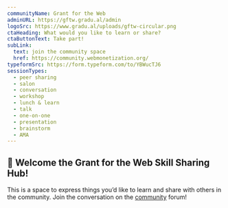 ```yaml
---
communityName: Grant for the Web
adminURL: https://gftw.gradu.al/admin
logoSrc: https://www.gradu.al/uploads/gftw-circular.png
ctaHeading: What would you like to learn or share?
ctaButtonText: Take part!
subLink:
  text: join the community space
  href: https://community.webmonetization.org/
typeformSrc: https://form.typeform.com/to/YBWucTJ6
sessionTypes:
  - peer sharing
  - salon
  - conversation
  - workshop
  - lunch & learn
  - talk
  - one-on-one
  - presentation
  - brainstorm
  - AMA
---
```


## 👋 Welcome the Grant for the Web Skill Sharing Hub!

This is a space to express things you’d like to learn and share with others in the community. Join the conversation on the
[community](https://community.webmonetization.org/) forum!